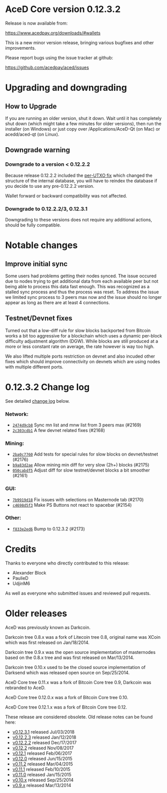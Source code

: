 AceD Core version 0.12.3.2
==========================

Release is now available from:

  <https://www.acedpay.org/downloads/#wallets>

This is a new minor version release, bringing various bugfixes and other
improvements.

Please report bugs using the issue tracker at github:

  <https://github.com/acedpay/aced/issues>


Upgrading and downgrading
=========================

How to Upgrade
--------------

If you are running an older version, shut it down. Wait until it has completely
shut down (which might take a few minutes for older versions), then run the
installer (on Windows) or just copy over /Applications/AceD-Qt (on Mac) or
acedd/aced-qt (on Linux).

Downgrade warning
-----------------

### Downgrade to a version < 0.12.2.2

Because release 0.12.2.2 included the [per-UTXO fix](release-notes/aced/release-notes-0.12.2.2.md#per-utxo-fix)
which changed the structure of the internal database, you will have to reindex
the database if you decide to use any pre-0.12.2.2 version.

Wallet forward or backward compatibility was not affected.

### Downgrade to 0.12.2.2/3, 0.12.3.1

Downgrading to these versions does not require any additional actions, should be
fully compatible.


Notable changes
===============

Improve initial sync
--------------------

Some users had problems getting their nodes synced. The issue occured due to nodes trying to
get additional data from each available peer but not being able to process this data fast enough.
This was recognized as a stalled sync process and thus the process was reset. To address the issue
we limited sync process to 3 peers max now and the issue should no longer appear as long as there
are at least 4 connections.

Testnet/Devnet fixes
--------------------

Turned out that a low-diff rule for slow blocks backported from Bitcoin works a bit too aggressive for
a blockchain which uses a dynamic per-block difficulty adjustment algorithm (DGW). While blocks are still
produced at a more or less constant rate on average, the rate however is way too high.

We also lifted multiple ports restriction on devnet and also incuded other fixes which should improve
connectivity on devnets which are using nodes with multiple different ports.


0.12.3.2 Change log
===================

See detailed [change log](https://github.com/acedpay/aced/compare/v0.12.3.1...acedpay:v0.12.3.2) below.

### Network:
- [`2474d9cb8`](https://github.com/acedpay/aced/commit/2474d9cb8) Sync mn list and mnw list from 3 peers max (#2169)
- [`2c303cdb1`](https://github.com/acedpay/aced/commit/2c303cdb1) A few devnet related fixes (#2168)

### Mining:
- [`2ba0c7760`](https://github.com/acedpay/aced/commit/2ba0c7760) Add tests for special rules for slow blocks on devnet/testnet (#2176)
- [`b9a83d2ae`](https://github.com/acedpay/aced/commit/b9a83d2ae) Allow mining min diff for very slow (2h+) blocks (#2175)
- [`050cabdf5`](https://github.com/acedpay/aced/commit/050cabdf5) Adjust diff for slow testnet/devnet blocks a bit smoother (#2161)

### GUI:
- [`7b9919d18`](https://github.com/acedpay/aced/commit/7b9919d18) Fix issues with selections on Masternode tab (#2170)
- [`c4698d5f3`](https://github.com/acedpay/aced/commit/c4698d5f3) Make PS Buttons not react to spacebar (#2154)

### Other:
- [`f833e2ed6`](https://github.com/acedpay/aced/commit/f833e2ed6) Bump to 0.12.3.2 (#2173)


Credits
=======

Thanks to everyone who directly contributed to this release:

- Alexander Block
- PaulieD
- UdjinM6

As well as everyone who submitted issues and reviewed pull requests.


Older releases
==============

AceD was previously known as Darkcoin.

Darkcoin tree 0.8.x was a fork of Litecoin tree 0.8, original name was XCoin
which was first released on Jan/18/2014.

Darkcoin tree 0.9.x was the open source implementation of masternodes based on
the 0.8.x tree and was first released on Mar/13/2014.

Darkcoin tree 0.10.x used to be the closed source implementation of Darksend
which was released open source on Sep/25/2014.

AceD Core tree 0.11.x was a fork of Bitcoin Core tree 0.9,
Darkcoin was rebranded to AceD.

AceD Core tree 0.12.0.x was a fork of Bitcoin Core tree 0.10.

AceD Core tree 0.12.1.x was a fork of Bitcoin Core tree 0.12.

These release are considered obsolete. Old release notes can be found here:

- [v0.12.3.1](https://github.com/acedpay/aced/blob/master/doc/release-notes/aced/release-notes-0.12.3.1.md) released Jul/03/2018
- [v0.12.2.3](https://github.com/acedpay/aced/blob/master/doc/release-notes/aced/release-notes-0.12.2.3.md) released Jan/12/2018
- [v0.12.2.2](https://github.com/acedpay/aced/blob/master/doc/release-notes/aced/release-notes-0.12.2.2.md) released Dec/17/2017
- [v0.12.2](https://github.com/acedpay/aced/blob/master/doc/release-notes/aced/release-notes-0.12.2.md) released Nov/08/2017
- [v0.12.1](https://github.com/acedpay/aced/blob/master/doc/release-notes/aced/release-notes-0.12.1.md) released Feb/06/2017
- [v0.12.0](https://github.com/acedpay/aced/blob/master/doc/release-notes/aced/release-notes-0.12.0.md) released Jun/15/2015
- [v0.11.2](https://github.com/acedpay/aced/blob/master/doc/release-notes/aced/release-notes-0.11.2.md) released Mar/04/2015
- [v0.11.1](https://github.com/acedpay/aced/blob/master/doc/release-notes/aced/release-notes-0.11.1.md) released Feb/10/2015
- [v0.11.0](https://github.com/acedpay/aced/blob/master/doc/release-notes/aced/release-notes-0.11.0.md) released Jan/15/2015
- [v0.10.x](https://github.com/acedpay/aced/blob/master/doc/release-notes/aced/release-notes-0.10.0.md) released Sep/25/2014
- [v0.9.x](https://github.com/acedpay/aced/blob/master/doc/release-notes/aced/release-notes-0.9.0.md) released Mar/13/2014

